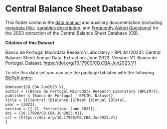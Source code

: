 # Central Balance Sheet Database

This folder contains the  [data manual](https://github.com/BPLIM/Manuals/blob/master/Data/CB/JUN23/CB_manual_JUN2023.pdf) and auxiliary documentation (including [metadata files](https://github.com/BPLIM/Manuals/tree/master/Data/CB/JUN23/aux_files/metafiles), [variables description](https://github.com/BPLIM/Manuals/tree/master/Data/CB/JUN23/aux_files/variables_description), and [Frequently Asked Questions](https://github.com/BPLIM/Manuals/blob/master/Data/CB/JUN23/aux_files/faq/CB_faq.md)) for the 2023 extraction of the Central Balance Sheet Database (CB).


**Citation of this Dataset**

Banco de Portugal Microdata Research Laboratory - BPLIM (2023): Central Balance Sheet Annual Data. Extraction: June 2023. Version: V1. Banco de Portugal. Dataset. https://doi.org/10.17900/CB.CBA.Jun2023.V1

To cite this data set you can use the package biblatex with the following [BibTeX entry](https://github.com/BPLIM/Manuals/blob/master/Data/CB/JUN23/aux_files/bibtex/CB.bib):

```
@dataset{CB.CBA.Jun2023.V1,
author = {{Banco de Portugal Microdata Research Laboratory (BPLIM)}},
publisher = {Banco de Portugal - BPLIM. Dataset},
title = {{C}entral {B}alance {S}heet {A}nnual {D}ata},
year = {2023},
version = {{ V1, Extraction: June 2023}},
doi = {10.17900/CB.CBA.Jun2023.V1},
url = {https://doi.org/10.17900/CB.CBA.Jun2023.V1}
}
```
